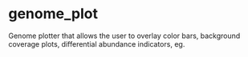 genome_plot
===========

Genome plotter that allows the user to overlay color bars, background coverage plots, differential abundance indicators, eg.
